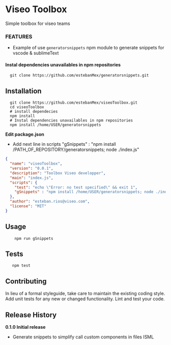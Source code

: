 Viseo Toolbox
=========

Simple toolbox for viseo teams 
### FEATURES 
- Example of use `generatorsnippets` npm module to generate snippets for vscode & sublimeText


#### Instal dependencies unavailables in npm repositories
```shell
  git clone https://github.com/estebanMex/generatorsnippets.git
```

## Installation
```shell
  git clone https://github.com/estebanMex/viseoToolbox.git
  cd viseoToolbox
  # install dependecies
  npm install
  # Instal dependencies unavailables in npm repositories
  npm install /home/USER/generatorsnippets
```

**Edit package.json**
- Add next line in scripts
"gSnippets" : "npm install /PATH_OF_REPOSITORY/generatorsnippets; node ./index.js"

```json
{
  "name": "viseoToolbox",
  "version": "0.0.1",
  "description": "Toolbox Viseo developper",
  "main": "index.js",
  "scripts": {
    "test": "echo \"Error: no test specified\" && exit 1",
    "gSnippets" : "npm install /home/USER/generatorsnippets; node ./index.js"
  },
  "author": "esteban.rios@viseo.com",
  "license": "MIT"
}

```

## Usage

```shell
    npm run gSnippets
```

## Tests

```shell
   npm test
```

## Contributing

In lieu of a formal styleguide, take care to maintain the existing coding style.
Add unit tests for any new or changed functionality. Lint and test your code.

## Release History

**0.1.0 Initial release**
- Generate snippets to simplify call custom components in files ISML